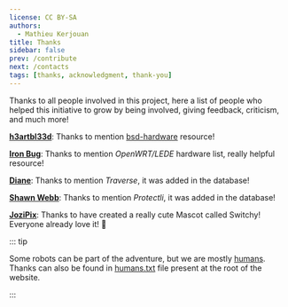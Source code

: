 ```yaml
---
license: CC BY-SA
authors:
  - Mathieu Kerjouan
title: Thanks
sidebar: false
prev: /contribute
next: /contacts
tags: [thanks, acknowledgment, thank-you]
---
```


Thanks to all people involved in this project, here a list of people
who helped this initiative to grow by being involved, giving feedback,
criticism, and much more!

[**h3artbl33d**](https://bsd.network/@h3artbl33d): Thanks to mention
[bsd-hardware](https://bsd-hardware.info/) resource!

[**Iron Bug**](https://friendica.ironbug.org/profile/iron_bug): Thanks
to mention *OpenWRT/LEDE* hardware list, really helpful resource!

[**Diane**](https://octodon.social/@alienghic): Thanks to mention
*Traverse*, it was added in the database!

[**Shawn Webb**](https://bsd.network/@lattera): Thanks to mention
*Protectli*, it was added in the database!

[**JoziPix**](https://www.instagram.com/jozipix/): Thanks to have
created a really cute Mascot called Switchy!  Everyone already love
it! :gift_heart:

::: tip

Some robots can be part of the adventure, but we are mostly
[humans](http://humanstxt.org/). Thanks can also be found in
[humans.txt](/humans.txt) file present at the root of the website.

:::
